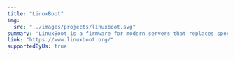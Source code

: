 ```yaml
---
title: "LinuxBoot"
img:
  src: "../images/projects/linuxboot.svg"
summary: "LinuxBoot is a firmware for modern servers that replaces specific firmware functionality like the UEFI DXE phase with a Linux kernel and runtime."
link: "https://www.linuxboot.org/"
supportedByUs: true
---
```

